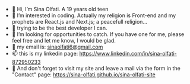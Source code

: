 - 👋 Hi, I’m Sina Olfati. A 19 years old teen
- 👀 I’m interested in coding. Actually my religion is Front-end and my prophets are React.js and Next.js; a peacefull religion...
- 🌱 trying to be the best developer I can.
- 💞️ I’m looking for opportunities to catch. If you have one for me, please feel free and let me know, I would be glad.
- 📧 my email is: sinaolfati6@gmail.com
- 📫 this is my linkedin page: https://www.linkedin.com/in/sina-olfati-872950233
- 👾 And don't forget to visit my site and leave a mail via the form in the "Contact" page: https://sina-olfati.github.io/sina-olfati-site

